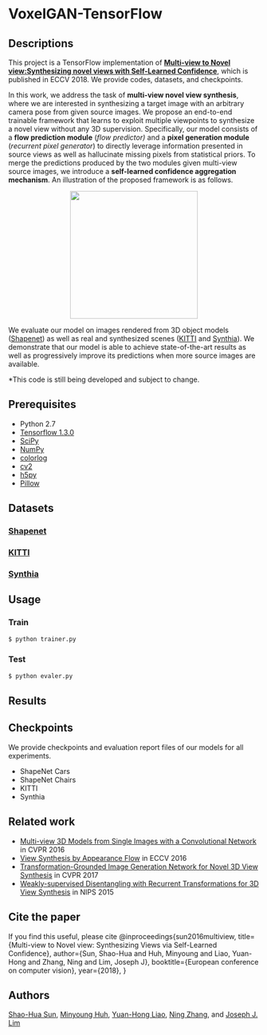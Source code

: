 # VoxelGAN-TensorFlow

## Descriptions
This project is a TensorFlow implementation of [**Multi-view to Novel view:Synthesizing novel views with Self-Learned Confidence**](https://shaohua0116.github.io/Multiview2Novelview/), which is published in ECCV 2018. We provide codes, datasets, and checkpoints. 

In this work, we address the task of **multi-view novel view synthesis**, where we are interested in synthesizing a target image with an arbitrary camera pose from given source images. We propose an end-to-end trainable framework that learns to exploit multiple viewpoints to synthesize a novel view without any 3D supervision. Specifically, our model consists of a **flow prediction module** (*flow predictor)* and a **pixel generation module** (*recurrent pixel generator*) to directly leverage information presented in source views as well as hallucinate missing pixels from statistical priors. To merge the predictions produced by the two modules given multi-view source images, we introduce a **self-learned confidence aggregation mechanism**. An illustration of the proposed framework is as follows.

<p align="center">
    <img src="https://shaohua0116.github.io/Multiview2Novelview/img/model.jpg" height="256"/>
</p>

We evaluate our model on images rendered from 3D object models ([Shapenet](https://www.shapenet.org/)) as well as real and synthesized scenes ([KITTI](http://www.cvlibs.net/datasets/kitti/) and [Synthia](http://synthia-dataset.net/)). We demonstrate that our model is able to achieve state-of-the-art results as well as progressively improve its predictions when more source images are available.

\*This code is still being developed and subject to change.


## Prerequisites

- Python 2.7
- [Tensorflow 1.3.0](https://github.com/tensorflow/tensorflow/tree/r1.0)
- [SciPy](http://www.scipy.org/install.html)
- [NumPy](http://www.numpy.org/)
- [colorlog](https://pypi.python.org/pypi/colorlog)
- [cv2](https://pypi.python.org/pypi/opencv-python)
- [h5py](http://docs.h5py.org/en/latest/build.html#install)
- [Pillow](https://pillow.readthedocs.io/en/latest/installation.html#basic-installation)

## Datasets

### [Shapenet](https://www.shapenet.org/)

### [KITTI](http://www.cvlibs.net/datasets/kitti/)

### [Synthia](http://synthia-dataset.net/)

## Usage

### Train
```bash
$ python trainer.py 
```

### Test
```bash
$ python evaler.py
```

## Results

## Checkpoints
We provide checkpoints and evaluation report files of our models for all experiments.
- ShapeNet Cars
- ShapeNet Chairs
- KITTI
- Synthia

## Related work
- [Multi-view 3D Models from Single Images with a Convolutional Network](https://arxiv.org/abs/1511.06702) in CVPR 2016
- [View Synthesis by Appearance Flow](https://arxiv.org/abs/1605.03557) in ECCV 2016
- [Transformation-Grounded Image Generation Network for Novel 3D View Synthesis](https://arxiv.org/abs/1703.02921) in CVPR 2017
- [Weakly-supervised Disentangling with Recurrent Transformations for 3D View Synthesis](https://arxiv.org/abs/1601.00706) in NIPS 2015

## Cite the paper
If you find this useful, please cite
@inproceedings{sun2016multiview,
  title={Multi-view to Novel view: Synthesizing Views via Self-Learned Confidence},
  author={Sun, Shao-Hua and Huh, Minyoung and Liao, Yuan-Hong and Zhang, Ning and Lim, Joseph J},
  booktitle={European conference on computer vision},
  year={2018},
}

## Authors
[Shao-Hua Sun](http://shaohua0116.github.io/), [Minyoung Huh](http://minyounghuh.com/), [Yuan-Hong Liao](https://andrewliao11.github.io/), [Ning Zhang](https://people.eecs.berkeley.edu/~nzhang/), and [Joseph J. Lim](http://www-bcf.usc.edu/~limjj/)

